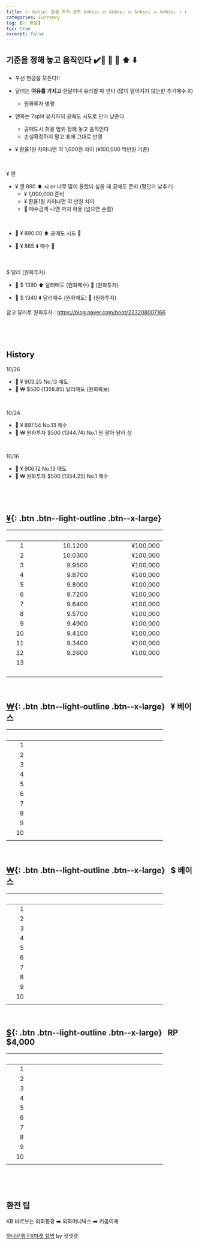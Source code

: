 ```yaml
---
title: 💹 &nbsp; 환율 투자 공부 &nbsp; 💵 &nbsp; 💴 &nbsp; 💶 &nbsp; ⬇️ ⬆️
categories: Currency
tag: [💹 환율]
toc: true
excerpt: false
---
```



## 기준을 정해 놓고 움직인다 ✔️🫸 🦁 🐼  ⬆️ ⬇️

+ 우선 현금을 모든다!!
+ 달러는 **여유를 가지고** 한달이내 유리할 때 판다 (많이 떨어지지 않는한 추가매수 X)
  + 원화투자 병행
  
+ 엔화는 7split 유지하되 공매도 시도로 단가 낮춘다
  + 공매도시 허용 범위 정해 놓고 움직인다
  + 손실확정하지 말고 표에 그대로 반영
+ ¥ 환율1원 차이나면 약 1,000원 차이 (¥100,000 백만원 기준)

​

¥ 엔

+ ¥ 엔 890 ⬆️ 시  or 너무 많이 올랐다 싶을 때 공매도 준비 (평단가 낮추기)
  + ¥ 1,000,000 준비
  + ¥ 환율1원 차이나면 약 만원 차이
  + 🫸 매수금액 `+3`엔 까지 허용 (넘으면 손절)

​

+ 🐼 ¥ 890.00 ⬆️ 공매도 시도 📌

+ 🦁 ¥ 865 ⬇️ 매수  📌

​

$ 달러 (원화투자)

+ 🐼 $ 1390 ⬆️ 달러매도 (원화매수)  📌 (원화투자)

+ 🦁 $ 1340 ⬇️ 달러매수 (원화매도)  📌 (원화투자)

참고 달러로 원화투자 : <https://blog.naver.com/boot/223208007166>

​

​

## History

10/26

+ 🐼 ¥ 903.25 No.13 매도
+ 🐼 ₩ $500 (1358.85) 달러매도 (원화확보)

​

10/24

+ 🦁 ¥ 897.54 No.13 매수
+ 🦁 ₩ 원화투자 $500 (1344.74) No.1 원 팔아 달러 삼

​

10/16

+ 🐼 ¥ 906.12 No.13 매도
+ 🐼 ₩ 원화투자 $500 (1354.25) No.1 매수

​

​

## [¥](https://docs.google.com/spreadsheets/d/1IqL_8FAx_kYtlc0KbnADYPbnJXeQJpRt/edit#gid=70412786){: .btn .btn--light-outline .btn--x-large} &nbsp;

| &nbsp; &nbsp; &nbsp; &nbsp; &nbsp; | &nbsp; &nbsp;&nbsp; &nbsp; &nbsp; &nbsp; &nbsp; &nbsp; &nbsp; &nbsp; &nbsp; &nbsp; &nbsp; &nbsp; &nbsp; &nbsp; &nbsp; &nbsp; &nbsp; | &nbsp; &nbsp; &nbsp; &nbsp; &nbsp; &nbsp; &nbsp; &nbsp; &nbsp; &nbsp; &nbsp; &nbsp; &nbsp; &nbsp; &nbsp; &nbsp; &nbsp; &nbsp; &nbsp; &nbsp; &nbsp; |
|---:|--------:|---------:|
|  1 | 10.1200 | ¥100,000 |
|  2 | 10.0300 | ¥100,000 |
|  3 |  9.9500 | ¥100,000 |
|  4 |  9.8700 | ¥100,000 |
|  5 |  9.8000 | ¥100,000 |
|  6 |  9.7200 | ¥100,000 |
|  7 |  9.6400 | ¥100,000 |
|  8 |  9.5700 | ¥100,000 |
|  9 |  9.4900 | ¥100,000 |
| 10 |  9.4100 | ¥100,000 |
| 11 |  9.3400 | ¥100,000 |
| 12 |  9.2600 | ¥100,000 |
| 13 |         |          |
|    |         |          |
|    |         |          |
|    |         |          |
|    |         |          |

​

## [₩](https://docs.google.com/spreadsheets/d/1IqL_8FAx_kYtlc0KbnADYPbnJXeQJpRt/edit#gid=1886610459){: .btn .btn--light-outline .btn--x-large} &nbsp; ¥ 베이스

| &nbsp; &nbsp; &nbsp; &nbsp; &nbsp; | &nbsp; &nbsp;&nbsp; &nbsp; &nbsp; &nbsp; &nbsp; &nbsp; &nbsp; &nbsp; &nbsp; &nbsp; &nbsp; &nbsp; &nbsp; &nbsp; &nbsp; &nbsp; &nbsp; | &nbsp; &nbsp; &nbsp; &nbsp; &nbsp; &nbsp; &nbsp; &nbsp; &nbsp; &nbsp; &nbsp; &nbsp; &nbsp; &nbsp; &nbsp; &nbsp; &nbsp; &nbsp; &nbsp; &nbsp; &nbsp; |
|---:|--------:|---------:|
|  1 |         |          |
|  2 |         |          |
|  3 |         |          |
|  4 |         |          |
|  5 |         |          |
|  6 |         |          |
|  7 |         |          |
|  8 |         |          |
|  9 |         |          |
| 10 |         |          |
|    |         |          |

​

## [₩](https://docs.google.com/spreadsheets/d/1IqL_8FAx_kYtlc0KbnADYPbnJXeQJpRt/edit#gid=1056984845){: .btn .btn--light-outline .btn--x-large} &nbsp; $ 베이스

| &nbsp; &nbsp; &nbsp; &nbsp; &nbsp; | &nbsp; &nbsp;&nbsp; &nbsp; &nbsp; &nbsp; &nbsp; &nbsp; &nbsp; &nbsp; &nbsp; &nbsp; &nbsp; &nbsp; &nbsp; &nbsp; &nbsp; &nbsp; &nbsp; | &nbsp; &nbsp; &nbsp; &nbsp; &nbsp; &nbsp; &nbsp; &nbsp; &nbsp; &nbsp; &nbsp; &nbsp; &nbsp; &nbsp; &nbsp; &nbsp; &nbsp; &nbsp; &nbsp; &nbsp; &nbsp; |
|---:|--------:|---------:|
|  1 |         |          |
|  2 |         |          |
|  3 |         |          |
|  4 |         |          |
|  5 |         |          |
|  6 |         |          |
|  7 |         |          |
|  8 |         |          |
|  9 |         |          |
| 10 |         |          |
|    |         |          |

​

## [$](https://docs.google.com/spreadsheets/d/1IqL_8FAx_kYtlc0KbnADYPbnJXeQJpRt/edit#gid=1043984204){: .btn .btn--light-outline .btn--x-large} &nbsp; RP $4,000

| &nbsp; &nbsp; &nbsp; &nbsp; &nbsp; | &nbsp; &nbsp;&nbsp; &nbsp; &nbsp; &nbsp; &nbsp; &nbsp; &nbsp; &nbsp; &nbsp; &nbsp; &nbsp; &nbsp; &nbsp; &nbsp; &nbsp; &nbsp; &nbsp; | &nbsp; &nbsp; &nbsp; &nbsp; &nbsp; &nbsp; &nbsp; &nbsp; &nbsp; &nbsp; &nbsp; &nbsp; &nbsp; &nbsp; &nbsp; &nbsp; &nbsp; &nbsp; &nbsp; &nbsp; &nbsp; |
|---:|--------:|---------:|
|  1 |         |          |
|  2 |         |          |
|  3 |         |          |
|  4 |         |          |
|  5 |         |          |
|  6 |         |          |
|  7 |         |          |
|  8 |         |          |
|  9 |         |          |
| 10 |         |          |
|    |         |          |

​

​

## 환전 팁

KB 바로보는 외화통장 ➡️ 외화머니박스 ➡️ 키움이체

[​하나은행 FX마켓 설명](https://www.youtube.com/watch?v=koVzLNBa9vQ) by 젯셋캣

​
